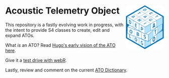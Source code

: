 # Acoustic Telemetry Object <img src="man/figures/ATO_logo_150.png" align="right" width="120" />

This repository is a fastly evolving work in progress, with the intent to provide S4 classes to create, edit and expand ATOs. 

What _is_ an ATO? Read [Hugo's early vision of the ATO here](https://ato.trackyverse.org/articles/ATO-ecosystem.html).

Give it a [test drive with webR](https://webr.sh/#code=eJy1VsFu00AQvYefWLmVYkuO0wpUoQgOVU8IRFGTIiSErIk9cVa119buJiFc%2BQL%2BoTf%2BgDv%2FxaztOC7duJYCudibfft25s3OW%2F%2F4fi8gw5%2B3QnOdYnwe3NwXoJe%2Fxss8w%2FEG5%2BFKoRy352PQ8PtZwYXSkKZBAdEdJKjcyB1ezq6HPhtCpDEdej6TWOSKvWY0tdS6UJPxWEvCb9coFQZytBK8eo1xbVbuUGYhTW9AZUEuk%2FHQ8waDlM8lyK1Lu3jNoNyLJk9YJBE0FwkDNgfFI0a4QbYN6cFejZjAjevQu%2BPVfw4GMWplpjK4w5AGLqWGmmdIIYMKPlxP33yKdLXFZDLBr5AVqYlVY6R5LtTpjMAkQ1Z4%2FoD9%2FVtQqqHCKBcxEb6%2FDCnANLQAJUZodCCw5JCa3Q9veVODLTykrVAZ1xolcWy4XnbE7rMClMYz9yqPcUpVRJ85I8dnU54ISD1bRgqFymW4hnSF3VFOS2Tw0SBtkX6j5c7t7IqqEaWglGtqQWXc1wvi2K1GPqsmd2VbIsSWxIo032YoDNKKUHSwSV2Pyl60y164jf4ZSZFWtYqWIA2D7FkwFXChMUHZFVlTPJu4DWlEUSjUPeKoqMM0j8DIbi3JfvOpLlGB6fjDZO0e6CaTuiMk0BaCugSn7%2BihVzF%2BHp2%2F%2FNKVly2lhiQXSScLCZobPXtnlBcdLMdl1LAcl9LDDn%2FqeLTQvY92e01zumlRfbqtS1rNfLCBi1YDa0j2DUgDNwOxWlBIK1nm5cyWmGbgWPbqm0aRb4zauN6hD3kv3WNJKOmEEOzizGcnrHJsdQC6BtKkbrbnJf6M8QVb8K8YlwhmyGzWecDa55xuWi15ZEzTYALxtLfX1u3cXLx4azy7i7SycwslLeLrMpfQfvHtZLMtnoMJhXqUL7CtMAkSw9aiXn136G2BPepXo%2Bn7oI8PguDZzoYboHs%2BETLfPPLjvTZ0x7HHZBEU5iA%2BcNU2bYfWN5gi0NeM4hptou2oOxzJwmbQHWQ9jcluKPtk%2B%2FnSIXcrI%2F0fku2o%2F4lkTZzHSLZP9hjJepimscm9af4BhFCB3g%3D%3D).

Lastly, review and comment on the current [ATO Dictionary](https://ato.trackyverse.org/articles/ato-dictionary.html).
